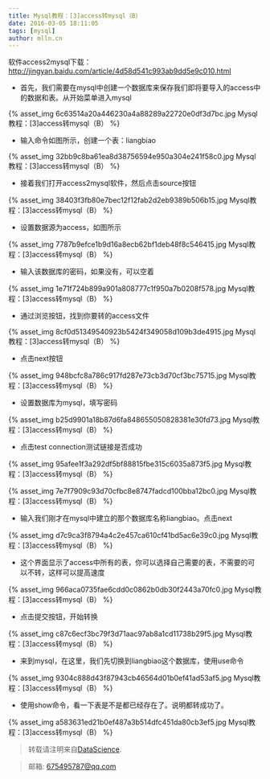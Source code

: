 ```yaml
---
title: Mysql教程：[3]access转mysql（B）
date: 2016-03-05 18:11:05
tags: [mysql]
author: mlln.cn
---
```

软件access2mysql下载： http://jingyan.baidu.com/article/4d58d541c993ab9dd5e9c010.html

- 首先，我们需要在mysql中创建一个数据库来保存我们即将要导入的access中的数据和表。从开始菜单进入mysql

{% asset_img 6c63514a20a446230a4a88289a22720e0df3d7bc.jpg Mysql教程：[3]access转mysql（B） %}

- 输入命令如图所示，创建一个表：liangbiao

{% asset_img 32bb9c8ba61ea8d38756594e950a304e241f58c0.jpg Mysql教程：[3]access转mysql（B） %}

- 接着我们打开access2mysql软件，然后点击source按钮

{% asset_img 38403f3fb80e7bec12f12fab2d2eb9389b506b15.jpg Mysql教程：[3]access转mysql（B） %}

- 设置数据源为access，如图所示

{% asset_img 7787b9efce1b9d16a8ecb62bf1deb48f8c546415.jpg Mysql教程：[3]access转mysql（B） %}

- 输入该数据库的密码，如果没有，可以空着

{% asset_img 1e71f724b899a901a808777c1f950a7b0208f578.jpg Mysql教程：[3]access转mysql（B） %}

- 通过浏览按钮，找到你要转的access文件

{% asset_img 8cf0d51349540923b5424f349058d109b3de4915.jpg Mysql教程：[3]access转mysql（B） %}

- 点击next按钮

{% asset_img 948bcfc8a786c917fd287e73cb3d70cf3bc75715.jpg Mysql教程：[3]access转mysql（B） %}

- 设置数据库为mysql，填写密码

{% asset_img b25d9901a18b87d6fa848655050828381e30fd73.jpg Mysql教程：[3]access转mysql（B） %}

- 点击test connection测试链接是否成功

{% asset_img 95afee1f3a292df5bf88815fbe315c6035a873f5.jpg Mysql教程：[3]access转mysql（B） %}

{% asset_img 7e7f7909c93d70cfbc8e8747fadcd100bba12bc0.jpg Mysql教程：[3]access转mysql（B） %}

- 输入我们刚才在mysql中建立的那个数据库名称liangbiao。点击next

{% asset_img d7c9ca3f8794a4c2e457ca610cf41bd5ac6e39c0.jpg Mysql教程：[3]access转mysql（B） %}

- 这个界面显示了access中所有的表，你可以选择自己需要的表，不需要的可以不转，这样可以提高速度

{% asset_img 966aca0735fae6cdd0c0862b0db30f2443a70fc0.jpg Mysql教程：[3]access转mysql（B） %}

- 点击提交按钮，开始转换

{% asset_img c87c6ecf3bc79f3d71aac97ab8a1cd11738b29f5.jpg Mysql教程：[3]access转mysql（B） %}

- 来到mysql，在这里，我们先切换到liangbiao这个数据库，使用use命令

{% asset_img 9304c888d43f87943cb46564d01b0ef41ad53af5.jpg Mysql教程：[3]access转mysql（B） %}

- 使用show命令，看一下表是不是都已经存在了。说明都转成功了。

{% asset_img a583631ed21b0ef487a3b514dfc451da80cb3ef5.jpg Mysql教程：[3]access转mysql（B） %}

> 转载请注明来自[DataScience](http://mlln.cn).

> 邮箱: 675495787@qq.com 
